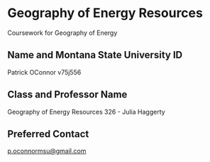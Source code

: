 # Geography of Energy Resources
Coursework for Geography of Energy 

## Name and Montana State University ID

Patrick
OConnor
v75j556

## Class and Professor Name

Geography of Energy Resources 326 - Julia Haggerty

## Preferred Contact

p.oconnormsu@gmail.com
